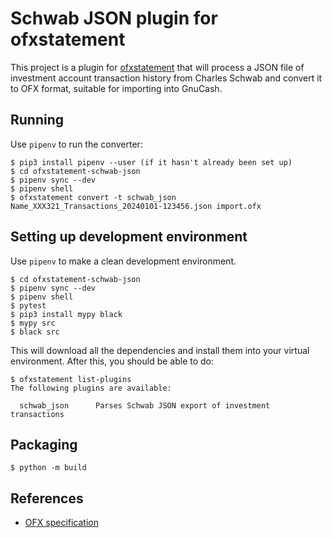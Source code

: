 # Schwab JSON plugin for ofxstatement

This project is a plugin for [ofxstatement](https://github.com/kedder/ofxstatement)
that will process a JSON file of investment account transaction history from Charles Schwab
and convert it to OFX format, suitable for importing into GnuCash.

## Running

Use `pipenv` to run the converter:

```
$ pip3 install pipenv --user (if it hasn't already been set up)
$ cd ofxstatement-schwab-json
$ pipenv sync --dev
$ pipenv shell
$ ofxstatement convert -t schwab_json Name_XXX321_Transactions_20240101-123456.json import.ofx
```

## Setting up development environment

Use `pipenv` to make a clean development environment.

```
$ cd ofxstatement-schwab-json
$ pipenv sync --dev
$ pipenv shell
$ pytest
$ pip3 install mypy black
$ mypy src
$ black src
```

This will download all the dependencies and install them into your virtual
environment. After this, you should be able to do:

```
$ ofxstatement list-plugins
The following plugins are available:

  schwab_json      Parses Schwab JSON export of investment transactions
```

## Packaging

```
$ python -m build
```

## References

* [OFX specification](https://financialdataexchange.org/common/Uploaded%20files/OFX%20files/OFX%20Banking%20Specification%20v2.3.pdf)
